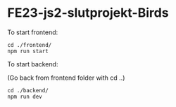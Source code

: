 # FE23-js2-slutprojekt-Birds

To start frontend:

```
cd ./frontend/
npm run start

```

To start backend:

(Go back from frontend folder with cd ..)

```
cd ./backend/
npm run dev

```
